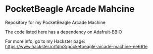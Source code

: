 # PocketBeagle Arcade Mahcine
Repository for my PocketBeagle Arcade Machine

The code listed here has a dependency on Adafruit-BBIO

For more info, go to my Hackster page: https://www.hackster.io/fdm3/pocketbeagle-arcade-machine-ee661e
